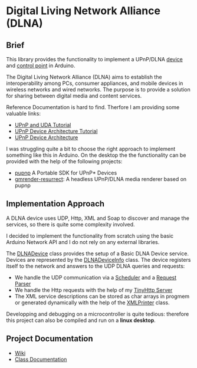 ﻿# Digital Living Network Alliance (DLNA)


## Brief

This library provides the functionality to implement a UPnP/DLNA [device](https://pschatzmann.github.io/arduino-dlna/docs/html/classtiny__dlna_1_1DLNADevice.html) and [control point](https://pschatzmann.github.io/arduino-dlna/docs/html/classtiny__dlna_1_1DLNAControlPoint.html) in Arduino.

The Digital Living Network Alliance (DLNA) aims to establish the interoperability among PCs, consumer appliances, and mobile devices in wireless networks and wired networks. The purpose is to provide a solution for sharing between digital media and content services.

Reference Documentation is hard to find. Therfore I am providing some valuable links:

- [UPnP and UDA Tutorial](https://upnp.org/resources/documents/UPnP_UDA_tutorial_July2014.pdf)
- [UPnP Device Architecture Tutorial](
https://embeddedinn.wordpress.com/tutorials/upnp-device-architecture/)
- [UPnP Device Architecture](http://www.upnp.org/specs/arch/UPnP-arch-DeviceArchitecture-v1.1.pdf)

I was struggling quite a bit to choose the right approach to implement something like this in Arduino. 
On the desktop the the functionality can be provided with the help of the following projects:

- [pupnp](https://github.com/pupnp/pupnp) A Portable SDK for UPnP* Devices
- [gmrender-resurrect](https://github.com/hzeller/gmrender-resurrect): A headless UPnP/DLNA media renderer based on pupnp

## Implementation Approach

A DLNA device uses UDP, Http, XML and Soap to discover and manage the services, so there is quite some complexity involved. 

I decided to implement the functionality from scratch using the basic Arduino Network API and I do not rely on any external libraries.

The [DLNADevice](https://pschatzmann.github.io/arduino-dlna-server/docs/html/classtiny__dlna_1_1DLNADevice.html) class provides the setup of a Basic DLNA Device service. Devices are represented by the [DLNADeviceInfo](https://pschatzmann.github.io/arduino-dlna-server/docs/html/classtiny__dlna_1_1DLNADeviceInfo.html) class. The device registers itself to the network and answers to the UDP DLNA queries and requests:

- We handle the UDP communication via a [Scheduler](https://pschatzmann.github.io/arduino-dlna-server/docs/html/classtiny__dlna_1_1Scheduler.html) and a [Request Parser](https://pschatzmann.github.io/arduino-dlna-server/docs/html/classtiny__dlna_1_1DLNARequestParser.html)
- We handle the Http requests with the help of my [TinyHttp Server](https://pschatzmann.github.io/arduino-dlna-server/docs/html/classtiny__dlna_1_1HttpServer.html)
- The XML service descriptions can be stored as char arrays in progmem or
  generated dynamically with the help of the [XMLPrinter](https://pschatzmann.github.io/arduino-dlna-server/docs/html/structtiny__dlna_1_1XMLPrinter.html) class.

Developping and debugging on a microcontroller is quite tedious: therefore this project can also be compiled and run on a __linux desktop__.

## Project Documentation

- [Wiki](https://github.com/pschatzmann/arduino-dlna/wiki)
- [Class Documentation](https://pschatzmann.github.io/arduino-dlna/docs/html/annotated.html)
